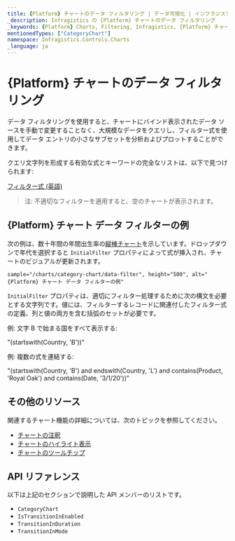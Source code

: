 ```yaml
---
title: {Platform} チャートのデータ フィルタリング | データ可視化 | インフラジスティックス
_description: Infragistics の {Platform} チャートのデータ フィルタリング
_keywords: {Platform} Charts, Filtering, Infragistics, {Platform} チャート, フィルタリング, インフラジスティックス
mentionedTypes: ["CategoryChart"]
namespace: Infragistics.Controls.Charts
_language: ja
---
```


# {Platform} チャートのデータ フィルタリング

データ フィルタリングを使用すると、チャートにバインド表示されたデータ ソースを手動で変更することなく、大規模なデータをクエリし、フィルター式を使用してデータ エントリの小さなサブセットを分析およびプロットすることができます。

クエリ文字列を形成する有効な式とキーワードの完全なリストは、以下で見つけられます:

[フィルター式 (英語)](https://learn.microsoft.com/en-us/dynamics365/business-central/dev-itpro/webservices/use-filter-expressions-in-odata-uris)

> 注: 不適切なフィルターを適用すると、空のチャートが表示されます。

## {Platform} チャート データ フィルターの例

次の例は、数十年間の年間出生率の[縦棒チャート](../types/column-chart.md)を示しています。ドロップダウンで年代を選択すると `InitialFilter` プロパティによって式が挿入され、チャートのビジュアルが更新されます。

`sample="/charts/category-chart/data-filter", height="500", alt="{Platform} チャート データ フィルターの例"`

<div class="divider--half"></div>

`InitialFilter` プロパティは、適切にフィルター処理するために次の構文を必要とする文字列です。値には、フィルターするレコードに関連付したフィルター式の定義、列と値の両方を含む括弧のセットが必要です。 

例: 文字 B で始まる国をすべて表示する:

"(startswith(Country, 'B'))"

例: 複数の式を連結する:

"(startswith(Country, 'B') and endswith(Country, 'L') and contains(Product, 'Royal Oak') and contains(Date, '3/1/20'))"


## その他のリソース

関連するチャート機能の詳細については、次のトピックを参照してください。

- [チャートの注釈](chart-annotations.md)
- [チャートのハイライト表示](chart-highlighting.md)
- [チャートのツールチップ](chart-tooltips.md)

## API リファレンス

以下は上記のセクションで説明した API メンバーのリストです。

- `CategoryChart`
- `IsTransitionInEnabled`
- `TransitionInDuration`
- `TransitionInMode`